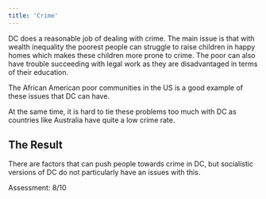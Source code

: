 ```yaml
---
title: 'Crime'
---
```


DC does a reasonable job of dealing with crime. The main issue is that with wealth inequality the poorest people can struggle to raise children in happy homes which makes these children more prone to crime. The poor can also have trouble succeeding with legal work as they are disadvantaged in terms of their education.

The African American poor communities in the US is a good example of these issues that DC can have.

At the same time, it is hard to tie these problems too much with DC as countries like Australia have quite a low crime rate.

## The Result

There are factors that can push people towards crime in DC, but socialistic versions of DC do not particularly have an issues with this.

Assessment: 8/10

